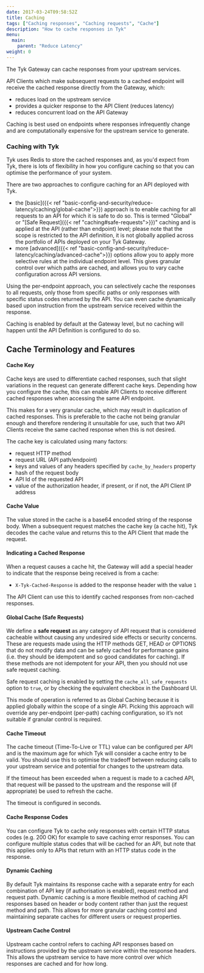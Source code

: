 ```yaml
---
date: 2017-03-24T09:58:52Z
title: Caching
tags: ["Caching responses", "Caching requests", "Cache"]
description: "How to cache responses in Tyk"
menu:
  main:
    parent: "Reduce Latency"
weight: 0 
---
```


The Tyk Gateway can cache responses from your upstream services.

API Clients which make subsequent requests to a cached endpoint will receive the cached response directly from the Gateway, which:
 - reduces load on the upstream service
 - provides a quicker response to the API Client (reduces latency)
 - reduces concurrent load on the API Gateway

Caching is best used on endpoints where responses infrequently change and are computationally expensive for the upstream service to generate.

### Caching with Tyk

Tyk uses Redis to store the cached responses and, as you'd expect from Tyk, there is lots of flexibility in how you configure caching so that you can optimise the performance of your system.

There are two approaches to configure caching for an API deployed with Tyk.

 - the [basic]({{< ref "basic-config-and-security/reduce-latency/caching/global-cache">}}) approach is to enable caching for all requests to an API for which it is safe to do so. This is termed "Global" or "[Safe Request]({{< ref "caching#safe-requests">}})" caching and is applied at the API (rather than endpoint) level; please note that the scope is restricted to the API definition, it is not globally applied across the portfolio of APIs deployed on your Tyk Gateway.
 - more [advanced]({{< ref "basic-config-and-security/reduce-latency/caching/advanced-cache">}}) options allow you to apply more selective rules at the individual endpoint level. This gives granular control over which paths are cached, and allows you to vary cache configuration across API versions.

Using the per-endpoint approach, you can selectively cache the responses to all requests, only those from specific paths or only responses with specific status codes returned by the API. You can even cache dynamically based upon instruction from the upstream service received within the response.

Caching is enabled by default at the Gateway level, but no caching will happen until the API Definition is configured to do so.

## Cache Terminology and Features

#### Cache Key
Cache keys are used to differentiate cached responses, such that slight variations in the request can generate different cache keys. Depending how you configure the cache, this can enable API Clients to receive different cached responses when accessing the same API endpoint.

This makes for a very granular cache, which may result in duplication of cached responses. This is preferable to the cache not being granular enough and therefore rendering it unsuitable for use, such that two API Clients receive the same cached response when this is not desired.

The cache key is calculated using many factors:
 - request HTTP method
 - request URL (API path/endpoint)
 - keys and values of any headers specified by `cache_by_headers` property
 - hash of the request body
 - API Id of the requested API
 - value of the authorization header, if present, or if not, the API Client IP address

#### Cache Value
The value stored in the cache is a base64 encoded string of the response body. When a subsequent request matches the cache key (a cache hit), Tyk decodes the cache value and  returns this to the API Client that made the request.

#### Indicating a Cached Response
When a request causes a cache hit, the Gateway will add a special header to indicate that the response being received is from a cache:
 - `X-Tyk-Cached-Response` is added to the response header with the value `1`

The API Client can use this to identify cached responses from non-cached responses.

#### Global Cache (Safe Requests)  
We define a <b>safe request</b> as any category of API request that is considered cacheable without causing any undesired side effects or security concerns. These are requests made using the HTTP methods GET, HEAD or OPTIONS that do not modify data and can be safely cached for performance gains (i.e. they should be idempotent and so good candidates for caching). If these methods are not idempotent for your API, then you should not use safe request caching.

Safe request caching is enabled by setting the `cache_all_safe_requests` option to `true`, or by checking the equivalent checkbox in the Dashboard UI.

This mode of operation is referred to as Global Caching because it is applied globally within the scope of a single API. Picking this approach will override any per-endpoint (per-path) caching configuration, so it’s not suitable if granular control is required.

#### Cache Timeout
The cache timeout (Time-To-Live or TTL) value can be configured per API and is the maximum age for which Tyk will consider a cache entry to be valid. You should use this to optimise the tradeoff between reducing calls to your upstream service and potential for changes to the upstream data.

If the timeout has been exceeded when a request is made to a cached API, that request will be passed to the upstream and the response will (if appropriate) be used to refresh the cache.

The timeout is configured in seconds.

#### Cache Response Codes
You can configure Tyk to cache only responses with certain HTTP status codes (e.g. 200 OK) for example to save caching error responses. You can configure multiple status codes that will be cached for an API, but note that this applies only to APIs that return with an HTTP status code in the response.

#### Dynamic Caching
By default Tyk maintains its response cache with a separate entry for each combination of API key (if authorisation is enabled), request method and request path. Dynamic caching is a more flexible method of caching API responses based on header or body content rather than just the request method and path. This allows for more granular caching control and maintaining separate caches for different users or request properties.

#### Upstream Cache Control
Upstream cache control refers to caching API responses based on instructions provided by the upstream service within the response headers. This allows the upstream service to have more control over which responses are cached and for how long.
